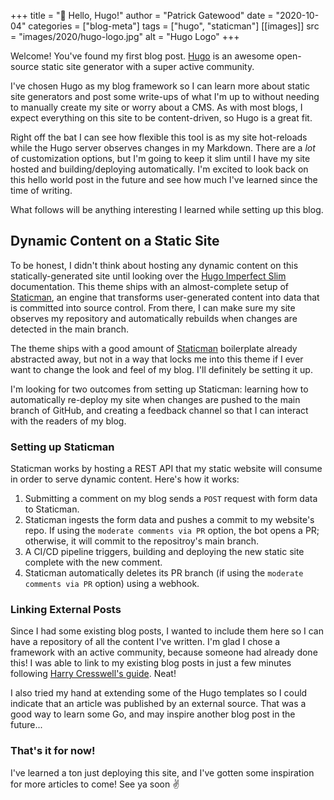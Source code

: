 +++
title = "👋 Hello, Hugo!"
author = "Patrick Gatewood"
date = "2020-10-04"
categories = ["blog-meta"]
tags = ["hugo", "staticman"]
[[images]]
  src = "images/2020/hugo-logo.jpg"
  alt = "Hugo Logo"
+++

Welcome! You've found my first blog post. [Hugo](https://gohugo.io) is an awesome open-source static site generator with a super active community.

I've chosen Hugo as my blog framework so I can learn more about static site generators and post some write-ups of what I'm up to without needing to manually create my site or worry about a CMS. As with most blogs, I expect everything on this site to be content-driven, so Hugo is a great fit.

Right off the bat I can see how flexible this tool is as my site hot-reloads while the Hugo server observes changes in my Markdown. There are a _lot_ of customization options, but I'm going to keep it slim until I have my site hosted and building/deploying automatically. I'm excited to look back on this hello world post in the future and see how much I've learned since the time of writing.

What follows will be anything interesting I learned while setting up this blog.

## Dynamic Content on a Static Site
To be honest, I didn't think about hosting any dynamic content on this statically-generated site until looking over the [Hugo Imperfect Slim](https://github.com/pacollins/hugo-future-imperfect-slim) documentation. This theme ships with an almost-complete setup of [Staticman](https://github.com/pacollins/hugo-future-imperfect-slim/wiki/staticman.yml#official), an engine that transforms user-generated content into data that is committed into source control. From there, I can make sure my site observes my repository and automatically rebuilds when changes are detected in the main branch.

The theme ships with a good amount of [Staticman](https://github.com/pacollins/hugo-future-imperfect-slim/wiki/staticman.yml#official) boilerplate already abstracted away, but not in a way that locks me into this theme if I ever want to change the look and feel of my blog. I'll definitely be setting it up.

I'm looking for two outcomes from setting up Staticman: learning how to automatically re-deploy my site when changes are pushed to the main branch of GitHub, and creating a feedback channel so that I can interact with the readers of my blog.

### Setting up Staticman
Staticman works by hosting a REST API that my static website will consume in order to serve dynamic content. Here's how it works:
1. Submitting a comment on my blog sends a `POST` request with form data to Staticman.
2. Staticman ingests the form data and pushes a commit to my website's repo. If using the `moderate comments via PR` option, the bot opens a PR; otherwise, it will commit to the repositroy's main branch.
3. A CI/CD pipeline triggers, building and deploying the new static site complete with the new comment.
4. Staticman automatically deletes its PR branch (if using the `moderate comments via PR` option) using a webhook.

### Linking External Posts
Since I had some existing blog posts, I wanted to include them here so I can have a repository of all the content I've written. I'm glad I chose a framework with an active community, because someone had already done this! I was able to link to my existing blog posts in just a few minutes following [Harry Cresswell's guide](https://harrycresswell.com/articles/hugo-external-articles/). Neat!

I also tried my hand at extending some of the Hugo templates so I could indicate that an article was published by an external source. That was a good way to learn some Go, and may inspire another blog post in the future...

### That's it for now!
I've learned a ton just deploying this site, and I've gotten some inspiration for more articles to come! See ya soon ✌️
